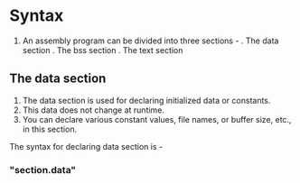 # Syntax

1. An assembly program can be divided into three sections - 
   . The data section
   . The bss section
   . The text section


## The data section

1. The data section is used for declaring initialized data or constants.
2. This data does not change at runtime.
3. You can declare various constant values, file names, or buffer size, etc., in this section.

  The syntax for declaring data section is - 

  ### "section.data"

 
